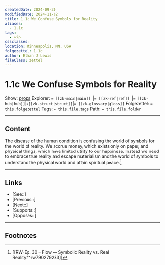 ```yaml
---
createdDate: 2024-09-30
modifiedDate: 2024-11-02
title: 1.1c We Confuse Symbols for Reality
aliases:
  - 1.1c
tags:
  - wip
cssclasses: 
location: Minneapolis, MN, USA
folgezettel: 1.1c
author: Ethan J Lewis
fileClass: zettel
---
```


# 1.1c We Confuse Symbols for Reality

Show: [props](obsidian://adv-uri?vault=ejl-zk&commandid=properties%3Aopen-local)
Explorer: `= [[zk-main|main]] `|`= [[zk-ref|ref]] `|`= [[zk-hub|hub]]`|`=[[zk-struct|struct]]`|`= [[zk-glossary|gloss]]`
Folgezettel: `= this.folgezettel` 
Tags: `= this.file.tags`
Path: `= this.file.folder`
- - -

## Content

The disease of the human condition is confusing the world of symbols for the world of reality. We accrue money, which exists only on paper, and physical things, which have limited utility to our happiness. Instead we need to embrace true reality and escape materialism and the world of symbols to understand the physical world and attain spiritual peace.[^1]
- - -

## Links

- [See::]
- [Previous::]
- [Next::]
- [Supports::]
- [Opposes::]
- - -

## Footnotes

[^1]: [[RW-Ep. 30 – Flow —  Symbolic Reality vs. Real Reality#^rw790279233]]